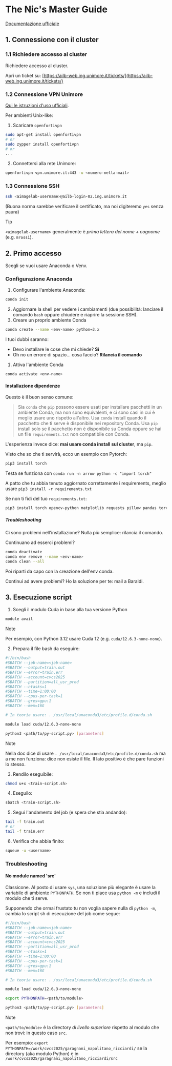 # The Nic's Master Guide

[Documentazione ufficiale](https://ailb-web.ing.unimore.it/coldfront/documentation)

## 1. Connessione con il cluster

### 1.1 Richiedere accesso al cluster

Richiedere accesso al cluster. 

Apri un ticket su: [https://ailb-web.ing.unimore.it/tickets/](https://ailb-web.ing.unimore.it/tickets/)

### 1.2 Connessione VPN Unimore

[Qui le istruzioni d'uso ufficiali](https://www.sirs.unimore.it/site/home/servizi/accesso-vpn.html).

Per ambienti Unix-like:

1. Scaricare `openfortivpn`

```bash
sudo apt-get install openfortivpn
# or
sudo zypper install openfortivpn
# or
...
```

2. Connettersi alla rete Unimore:

```bash
openfortivpn vpn.unimore.it:443 -u <numero-nella-mail>
```

### 1.3 Connessione SSH

```bash
ssh <aimagelab-username>@ailb-login-02.ing.unimore.it
```

(Buona norma sarebbe verificare il certificato, ma noi digiteremo `yes` senza paura)

> [!TIP]
> `<aimagelab-username>` generalmente è *prima lettera del nome + cognome* (e.g. `mrossi`).


## 2. Primo accesso

Scegli se vuoi usare Anaconda o Venv.


### Configurazione Anaconda

1. Configurare l'ambiente Anaconda:

```bash
conda init
```

2. Aggiornare la shell per vedere i cambiamenti (due possibilità: lanciare il comando `bash` oppure chiudere e riaprire la sessione SSH).
3. Creare un proprio ambiente Conda

```bash
conda create --name <env-name> python=3.x
```

I tuoi dubbi saranno:

- Devo installare le cose che mi chiede? **Sì**
- Oh no un errore di spazio... cosa faccio? **Rilancia il comando**

1. Attiva l'ambiente Conda

```bash
conda activate <env-name> 
```

#### Installazione dipendenze

Questo è il buon senso comune:

> Sia `conda` che `pip` possono essere usati per installare pacchetti in un ambiente Conda, ma non sono equivalenti, e ci sono casi in cui è meglio usare uno rispetto all'altro.
> Usa `conda` install quando il pacchetto che ti serve è disponibile nei repository Conda.
> Usa `pip` install solo se il pacchetto non è disponibile su Conda oppure se hai un file `requirements.txt` non compatibile con Conda.

L'esperienza invece dice: **mai usare conda install sul cluster**, ma `pip`.

Visto che so che ti servirà, ecco un esempio con Pytorch:

```bash
pip3 install torch
```

Testa se funziona con `conda run -n arrow python -c "import torch"`

A patto che tu abbia tenuto aggiornato correttamente i requirements, meglio usare `pip3 install -r requirements.txt`

Se non ti fidi del tuo `requirements.txt`:

```bash
pip3 install torch opencv-python matplotlib requests pillow pandas torchvision numpy shapely transformers sentencepiece protobuf torchmetrics scikit-learn
```

##### Troubleshooting

Ci sono problemi nell'installazione? Nulla più semplice: rilancia il comando.

Continuano ad esserci problemi?

```bash
conda deactivate
conda env remove --name <env-name>
conda clean --all
```

Poi riparti da capo con la creazione dell'env conda.

Continui ad avere problemi? Ho la soluzione per te: mail a Baraldi.

## 3. Esecuzione script

1. Scegli il modulo Cuda in base alla tua versione Python

```bash
module avail
```

> [!NOTE]
> Per esempio, con Python 3.12 usare Cuda 12 (e.g. `cuda/12.6.3-none-none`).

2. Prepara il file bash da eseguire:

```sh
#!/bin/bash
#SBATCH --job-name=<job-name>
#SBATCH --output=train.out
#SBATCH --error=train.err
#SBATCH --account=cvcs2025
#SBATCH --partition=all_usr_prod
#SBATCH --ntasks=1
#SBATCH --time=1:00:00
#SBATCH --cpus-per-task=1
#SBATCH --gres=gpu:1
#SBATCH --mem=16G

# In teoria usare: . /usr/local/anaconda3/etc/profile.d/conda.sh

module load cuda/12.6.3-none-none

python3 <path/to/py-script.py> [parameters]
```

> [!NOTE]
> Nella doc dice di usare `. /usr/local/anaconda3/etc/profile.d/conda.sh` ma a me non funziona: dice non esiste il file. Il lato positivo è che pare funzioni lo stesso.

3. Rendilo eseguibile:

```bash
chmod u+x <train-script.sh>
```

4. Eseguilo:

```bash
sbatch <train-script.sh>
```

5. Segui l'andamento del job (e spera che stia andando):

```bash
tail -f train.out
# or
tail -f train.err
```

6. Verifica che abbia finito:

```bash
squeue -u <username>
```


### Troubleshooting

#### No module named 'src'

Classicone. Al posto di usare `sys`, una soluzione più elegante è usare la variabile di ambiente `PYTHONPATH`. Se non ti piace usa `python -m` e includi il modulo che ti serve.

Supponendo che ormai frustato tu non voglia sapere nulla di `python -m`, cambia lo script sh di esecuzione del job come segue:

```sh
#!/bin/bash
#SBATCH --job-name=<job-name>
#SBATCH --output=train.out
#SBATCH --error=train.err
#SBATCH --account=cvcs2025
#SBATCH --partition=all_usr_prod
#SBATCH --ntasks=1
#SBATCH --time=1:00:00
#SBATCH --cpus-per-task=1
#SBATCH --gres=gpu:1
#SBATCH --mem=16G

# In teoria usare: . /usr/local/anaconda3/etc/profile.d/conda.sh

module load cuda/12.6.3-none-none

export PYTHONPATH=<path/to/module>

python3 <path/to/py-script.py> [parameters]
```

> [!NOTE]
> `<path/to/module>` è la directory *di livello superiore* rispetto al modulo che non trovi: in questo caso `src`. 
> 
> Per esempio: `export PYTHONPATH=/work/cvcs2025/garagnani_napolitano_ricciardi/` se la directory (aka modulo Python) è in `/work/cvcs2025/garagnani_napolitano_ricciardi/src`




